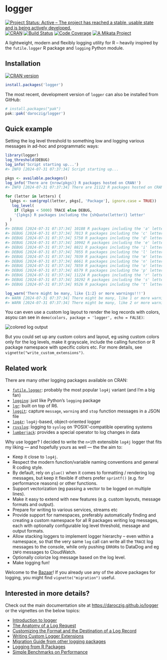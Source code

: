 
<!-- README.md is generated from README.Rmd. Please edit that file -->

# logger

<!-- badges: start -->

[![Project Status: Active – The project has reached a stable, usable
state and is being actively
developed.](https://www.repostatus.org/badges/latest/active.svg)](https://www.repostatus.org/#active)
[![CRAN](https://www.r-pkg.org/badges/version/logger)](https://cran.r-project.org/package=logger)
[![Build
Status](https://github.com/daroczig/logger/workflows/R-CMD-check/badge.svg)](https://github.com/daroczig/logger/actions)
[![Code
Coverage](https://codecov.io/gh/daroczig/logger/branch/master/graph/badge.svg)](https://app.codecov.io/gh/daroczig/logger)
[![A Mikata
Project](https://mikata.dev/img/badge.svg)](https://mikata.dev)
<!-- badges: end -->

A lightweight, modern and flexibly logging utility for R – heavily
inspired by the `futile.logger` R package and `logging` Python module.

## Installation

[![CRAN
version](http://www.r-pkg.org/badges/version-ago/logger)](https://cran.r-project.org/package=logger)

``` r
install.packages('logger')
```

The most recent, development version of `logger` can also be installed
from GitHub:

``` r
# install.packages("pak")
pak::pak('daroczig/logger')
```

## Quick example

Setting the log level threshold to something low and logging various
messages in ad-hoc and programmatic ways:

``` r
library(logger)
log_threshold(DEBUG)
log_info('Script starting up...')
#> INFO [2024-07-31 07:37:34] Script starting up...

pkgs <- available.packages()
log_info('There are {nrow(pkgs)} R packages hosted on CRAN!')
#> INFO [2024-07-31 07:37:34] There are 21122 R packages hosted on CRAN!

for (letter in letters) {
  lpkgs <- sum(grepl(letter, pkgs[, 'Package'], ignore.case = TRUE))
   log_level(
    if (lpkgs < 5000) TRACE else DEBUG,
    '{lpkgs} R packages including the {shQuote(letter)} letter'
  )
}
#> DEBUG [2024-07-31 07:37:34] 10188 R packages including the 'a' letter
#> DEBUG [2024-07-31 07:37:34] 7013 R packages including the 'c' letter
#> DEBUG [2024-07-31 07:37:34] 5750 R packages including the 'd' letter
#> DEBUG [2024-07-31 07:37:34] 10902 R packages including the 'e' letter
#> DEBUG [2024-07-31 07:37:34] 8821 R packages including the 'i' letter
#> DEBUG [2024-07-31 07:37:34] 7055 R packages including the 'l' letter
#> DEBUG [2024-07-31 07:37:34] 7039 R packages including the 'm' letter
#> DEBUG [2024-07-31 07:37:34] 6661 R packages including the 'n' letter
#> DEBUG [2024-07-31 07:37:34] 7859 R packages including the 'o' letter
#> DEBUG [2024-07-31 07:37:34] 6579 R packages including the 'p' letter
#> DEBUG [2024-07-31 07:37:34] 11224 R packages including the 'r' letter
#> DEBUG [2024-07-31 07:37:34] 10292 R packages including the 's' letter
#> DEBUG [2024-07-31 07:37:34] 9526 R packages including the 't' letter

log_warn('There might be many, like {1:2} or more warnings!!!')
#> WARN [2024-07-31 07:37:34] There might be many, like 1 or more warnings!!!
#> WARN [2024-07-31 07:37:34] There might be many, like 2 or more warnings!!!
```

You can even use a custom log layout to render the log records with
colors, asyou can see in
`demo(colors, package = 'logger', echo = FALSE)`:

<img src="man/figures/colors.png" alt="colored log output">

But you could set up any custom colors and layout, eg using custom
colors only for the log levels, make it grayscale, include the calling
function or R package namespace with specific colors etc. For more
details, see `vignette("write_custom_extensions")`.

## Related work

There are many other logging packages available on CRAN:

- [`futile.logger`](https://cran.r-project.org/package=futile.logger):
  probably the most popular `log4j` variant (and I’m a big fan)
- [`logging`](https://cran.r-project.org/package=logging): just like
  Python’s `logging` package
- [`lgr`](https://cran.r-project.org/package=lgr): built on top of R6.
- [`loggit`](https://cran.r-project.org/package=loggit): capture
  `message`, `warning` and `stop` function messages in a JSON file
- [`log4r`](https://cran.r-project.org/package=log4r): `log4j`-based,
  object-oriented logger
- [`rsyslog`](https://cran.r-project.org/package=rsyslog): logging to
  `syslog` on ‘POSIX’-compatible operating systems
- [`lumberjack`](https://cran.r-project.org/package=lumberjack):
  provides a special operator to log changes in data

Why use logger? I decided to write the `n+1`th extensible `log4j` logger
that fits my liking — and hopefully yours as well — the the aim to:

- Keep it close to `log4j`.
- Respect the modern function/variable naming conventions and general R
  coding style.
- By default, rely on `glue()` when it comes to formatting / rendering
  log messages, but keep it flexible if others prefer `sprintf()`
  (e.g. for performance reasons) or other functions.
- Support vectorization (eg passing a vector to be logged on multiple
  lines).
- Make it easy to extend with new features (e.g. custom layouts, message
  formats and output).
- Prepare for writing to various services, streams etc
- Provide support for namespaces, preferably automatically finding and
  creating a custom namespace for all R packages writing log messages,
  each with optionally configurable log level threshold, message and
  output formats.
- Allow stacking loggers to implement logger hierarchy – even within a
  namespace, so that the very same `log` call can write all the `TRACE`
  log messages to the console, while only pushing `ERROR`s to DataDog
  and eg `INFO` messages to CloudWatch.
- Optionally colorize log message based on the log level.
- Make logging fun!

Welcome to the
[Bazaar](https://en.wikipedia.org/wiki/The_Cathedral_and_the_Bazaar)! If
you already use any of the above packages for logging, you might find
`vignette("migration")` useful.

<div class=".pkgdown-hide">

## Interested in more details?

Check out the main documentation site at
<https://daroczig.github.io/logger> or the vignettes on the below
topics:

- [Introduction to
  logger](https://daroczig.github.io/logger/articles/Intro.html)
- [The Anatomy of a Log
  Request](https://daroczig.github.io/logger/articles/anatomy.html)
- [Customizing the Format and the Destination of a Log
  Record](https://daroczig.github.io/logger/articles/customize_logger.html)
- [Writing Custom Logger
  Extensions](https://daroczig.github.io/logger/articles/write_custom_extensions.html)
- [Migration Guide from other logging
  packages](https://daroczig.github.io/logger/articles/migration.html)
- [Logging from R
  Packages](https://daroczig.github.io/logger/articles/r_packages.html)
- [Simple Benchmarks on
  Performance](https://daroczig.github.io/logger/articles/performance.html)

</div>
